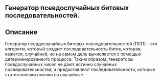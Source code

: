 ## Генератор псевдослучайных битовых последовательностей.

## Описание
Генератор псевдослучайных битовых последовательностей (ПСП) - это алгоритм, который создает последовательность битов, которая, кажется, случайной, но на самом деле вычисляется с помощью детерминированного процесса. Таким образом, генераторы псевдослучайных чисел не дают истинно случайных последовательностей, а предоставляют последовательности, которые статистически похожи на случайные.
